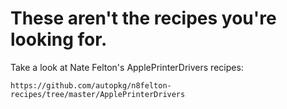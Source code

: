 These aren't the recipes you're looking for.
===============

Take a look at Nate Felton's ApplePrinterDrivers recipes:

    https://github.com/autopkg/n8felton-recipes/tree/master/ApplePrinterDrivers